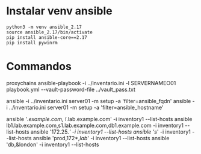 
# Instalar venv ansible

```
python3 -m venv ansible_2.17
source ansible_2.17/bin/activate
pip install ansible-core==2.17
pip install pywinrm
```

# Commandos 

proxychains ansible-playbook -i ../inventario.ini -l SERVERNAMEO01 playbook.yml --vault-password-file ../vault_pass.txt

ansible -i ../inventario.ini server01 -m setup -a 'filter=ansible_fqdn' 
ansible -i ../inventario.ini server01 -m setup -a 'filter=ansible_hostname' 

ansible '*.example.com, !*.lab.example.com'  -i inventory1 --list-hosts 
ansible  lb1.lab.example.com,s1.lab.example.com,db1.example.com -i inventory1  --list-hosts 
ansible '172.25.*' -i inventory1 --list-hosts 
ansible 's*' -i inventory1 --list-hosts 
ansible 'prod,172*,*lab*' -i inventory1  --list-hosts 
ansible 'db,&london' -i inventory1  --list-hosts 

